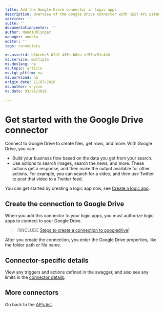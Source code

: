 ```yaml
---
title: Add the Google Drive connector in logic apps
description: Overview of the Google Drive connector with REST API parameters
services: ''
suite: ''
documentationcenter: ''
author: MandiOhlinger
manager: anneta
editor: ''
tags: connectors

ms.assetid: b2bcebc5-02d2-435b-b0da-ef53bc51c4b6
ms.service: multiple
ms.devlang: na
ms.topic: article
ms.tgt_pltfrm: na
ms.workload: na
origin.date: 11/07/2016
ms.author: v-yiso
ms.date: 03/26/2018

---
```

# Get started with the Google Drive connector
Connect to Google Drive to create files, get rows, and more. With Google Drive, you can: 

* Build your business flow based on the data you get from your search. 
* Use actions to search images, search the news, and more. These actions get a response, and then make the output available for other actions. For example, you can search for a video, and then use Twitter to post that video to a Twitter feed.

You can get started by creating a logic app now, see [Create a logic app](../logic-apps/quickstart-create-first-logic-app-workflow.md).

## Create the connection to Google Drive
When you add this connector to your logic apps, you must authorize logic apps to connect to your Google Drive.

> [!INCLUDE [Steps to create a connection to googledrive](../../includes/connectors-create-api-googledrive.md)]
> 
> 

After you create the connection, you enter the Google Drive properties, like the folder path or file name. 

## Connector-specific details

View any triggers and actions defined in the swagger, and also see any limits in the [connector details](/connectors/googledrive/).

## More connectors
Go back to the [APIs list](apis-list.md).
